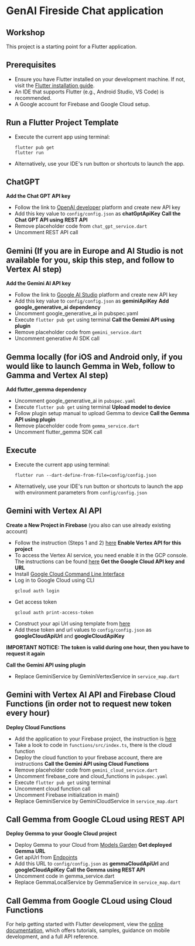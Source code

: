 # GenAI Fireside Chat application

## Workshop

This project is a starting point for a Flutter application.

## Prerequisites

- Ensure you have Flutter installed on your development machine. If not, visit the [Flutter installation guide](https://flutter.dev/docs/get-started/install).
- An IDE that supports Flutter (e.g., Android Studio, VS Code) is recommended.
- A Google account for Firebase and Google Cloud setup.

## Run a Flutter Project Template
- Execute the current app using terminal:
     ```
     flutter pub get
     flutter run
     ```
- Alternatively, use your IDE's run button or shortcuts to launch the app.

## ChatGPT

**Add the Chat GPT API key**
 - Follow the link to [OpenAI developer](https://platform.openai.com/api-keys) platform and create new API key
 - Add this key value to `config/config.json` as **chatGptApiKey**
**Call the Chat GPT API using REST API**
 - Remove placeholder code from `chat_gpt_service.dart`
 - Uncomment REST API call

## Gemini (If you are in Europe and AI Studio is not available for you, skip this step, and follow to Vertex AI step)

**Add the Gemini AI API key**
- Follow the link to [Google AI Studio](https://aistudio.google.com/app/apikey) platform and create new API key
- Add this key value to `config/config.json` as **geminiApiKey**
**Add google_generative_ai dependency**
- Uncomment google_generative_ai in pubspec.yaml
- Execute `flutter pub get` using terminal
**Call the Gemini API using plugin**
- Remove placeholder code from `gemini_service.dart`
- Uncomment generative AI SDK call

## Gemma locally (for iOS and Android only, if you would like to launch Gemma in Web, follow to Gamma and Vertex AI step)

**Add flutter_gemma dependency**
- Uncomment google_generative_ai in `pubspec.yaml`
- Execute `flutter pub get` using terminal
**Upload model to device**
- Follow plugin setup manual to upload Gemma to device
**Call the Gemma API using plugin**
- Remove placeholder code from `gemma_service.dart`
- Uncomment flutter_gemma SDK call

## Execute

- Execute the current app using terminal:
     ```
     flutter run --dart-define-from-file=config/config.json
     ```
- Alternatively, use your IDE's run button or shortcuts to launch the app with environment parameters from `config/config.json`

## Gemini with Vertex AI API
**Create a New Project in Firebase** (you also can use already existing account)
- Follow the instruction (Steps 1 and 2) [here](https://firebase.google.com/docs/functions/get-started?gen=2nd#set-up-your-environment-and-the-firebase-cli)
**Enable Vertex API for this project**
- To access the Vertex AI service, you need enable it in the GCP console. The instructions can be found [here](https://cloud.google.com/vertex-ai/docs/featurestore/setup)
**Get the Google Cloud API key and URL**
- Install [Google Cloud Command Line Interface](https://cloud.google.com/sdk/docs/install-sdk)
- Log in to Google Cloud using CLI
    ```
    gcloud auth login
    ```
- Get access token
    ```
    gcloud auth print-access-token
    ```
- Construct your api Url using template from [here](https://cloud.google.com/vertex-ai/generative-ai/docs/model-reference/gemini)
- Add these token and url values to `config/config.json` as **googleCloudApiUrl** and **googleCloudApiKey**

**IMPORTANT NOTICE: The token is valid during one hour, then you have to request it again**

**Call the Gemini API using plugin**
- Replace GeminiService by GeminiVertexService in `service_map.dart`

## Gemini with Vertex AI API and Firebase Cloud Functions (in order not to request new token every hour)
**Deploy Cloud Functions**
- Add the application to your Firebase project, the instruction is [here](https://firebase.google.com/docs/flutter/setup)
- Take a look to code in `functions/src/index.ts`, there is the cloud function
- Deploy the cloud function to your firebase account, there are instructions
**Call the Gemini API using Cloud Functions**
- Remove placeholder code from `gemini_cloud_service.dart`
- Uncomment firebase_core and cloud_functions in `pubspec.yaml`
- Execute `flutter pub get` using terminal
- Uncomment cloud function call
- Uncomment Firebase initialization in main()
- Replace GeminiService by GeminiCloudService in `service_map.dart`
     
## Call Gemma from Google CLoud using REST API
**Deploy Gemma to your Google Cloud project**
- Deploy Gemma to your Cloud from [Models Garden](https://console.cloud.google.com/vertex-ai/model-garden)
**Get deployed Gemma URL**
- Get apiUrl from [Endpoints](https://console.cloud.google.com/vertex-ai/online-prediction)
- Add this URL to `config/config.json` as **gemmaCloudApiUrl** and **googleCloudApiKey**
**Call the Gemma using REST API**
- Uncomment code in gemma_service.dart
- Replace GemmaLocalService by GemmaService in `service_map.dart`

## Call Gemma from Google CLoud using Cloud Functions



For help getting started with Flutter development, view the
[online documentation](https://docs.flutter.dev/), which offers tutorials,
samples, guidance on mobile development, and a full API reference.
